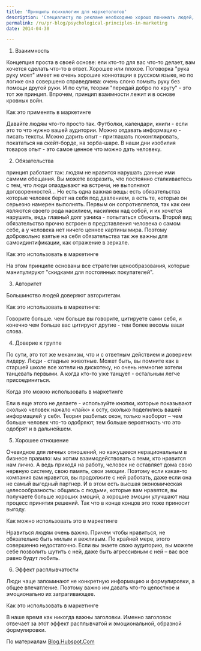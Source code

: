 ```yaml
---
title: 'Принципы психологии для маркетологов'
description: 'Специалисту по рекламе необходимо хорошо понимать людей, причем понимать о них порой больше чем они сами понимают о себе. 1) Взаиимность'
permalink: /ru/pr-blog/psychological-principles-in-marketing
date: 2014-04-30

---
```


1) Взаиимность

Концепция проста в своей основе: ели кто-то для вас что-то делает, вам хочется сделать что-то в ответ. Хорошее или плохое. Поговорка "рука руку моет" имеет не очень хорошие коннотации в русском языке, но по логике она совершено справедлива: очень слоно помыть руку без помощи другой руки. И по сути, теории "передай добро по кругу" - это тот же принцип. Впрочем, принцип взаимности лежит и в основе кровных войн.

Как это применять в маркетинге

Давайте людям что-то просто так. Футболки, календари, книги - если это то что нужно вашей аудитории. Можно отдавать информацию - писать тексты. Можно дарить опыт - приглашать пожонглировать, покататься на скейт-борде, на зорба-шаре. В наши дни изобилия товаров опыт - это самое ценное что можно дать человеку.

2) Обязательства

принцип работает так: людям не нравится нарушать данные ими самими обещания. Вы можете возразить, что постоянно сталкиваетесь с тем, что люди опаздывают на встречи, не выполняют договоренностей... Но есть одна важная вещь: есть обязательства которые человек берет на себя под давлением, а есть те, которые он серьезно намерен выполнять. Первым он сопротивляется, так как они являются своего рода насилием, насилием над собой, и их хочется нарушить, ведь главный долг узника - попытаться сбежать. Второй вид обязательство прочно встроен в представления человека о самом себе, а у человека нет ничего ценнее картины мира. Поэтому добровольно взятые на себя обязательства так же важны для самоидинтификации, как отражение в зеркале.

Как это использовать в маркетинге

На этом принципе основаны все стратегии ценообразования, которые манипулируют "скидками для постоянных покупателей".

3) Авторитет

Большинство людей доверяют авторитетам.

Как это использовать в маркетинге:

Говорите больше. чем больше вы говорите, цитируете сами себя, и конечно чем больше вас цитируют другие - тем более весомы ваши слова.

4) Доверие к группе

По сути, это тот же механизм, что и с ответным действием и доверием лидеру. Люди - стадные животные. Может быть, вы помните как в старшей школе все хотели на дискотеку, но очень немногие хотели танцевать первыми. А когда кто-то уже танцует - остальным легче присоединиться.

Когда это можно использовать в маркетинге

Ели в еще этого не делаете -  используйте кнопки, которые показывают сколько человек нажало «лайк» к осту, сколько поделились вашей информацией у себя. Теория разбитых окон, только наоборот – чем больше человек что-то одобряют, тем больше вероятность что это одобрят и в дальнейшем.

5) Хорошее отношение

Очевидное для личных отношений, но кажущееся нерациональным в бизнесе правило: мы хотим взаимодействовать с теми, кто нравится нам лично.  А ведь приходя на работу, человек не оставляет дома свою нервную систему, свою память, свои эмоции. Поэтому если какая-то компания вам нравится, вы продолжите с ней работать, даже если она не самый выгодный партнер. И в этом есть высшая экономическая целесообразность: общаясь с людьми, которые вам нравятся, вы получаете больше хороших эмоций, а хорошие эмоции улучшают наш процесс принятия решений. Так что в конце концов это тоже приносит выгоду.

Как можно использовать это в маркетинге

Нравиться людям очень важно. Причем чтобы нравиться, не обязательно быть милым и вежливым. По крайней мере, этого совершенно недостаточно. Если вы знаете свою аудиторию, вы можете себе позволить шутить с ней, даже быть агрессивным с ней – вас все равно будут любить.

6) Эффект расплывчатости

Люди чаще запоминают не конкретную информацию и формулировки, а общее впечатление. Поэтому важно им давать что-то целостное и эмоционально их затрагивающее.

Как это использовать в маркетинге

В наше время как никогда важны заголовки. Именно заголовок отвечает за этот эффект расплывчатой и эмоциональной, образной формулировки.

По материалам <a href="http://blog.hubspot.com/marketing/psychology-marketers-revealing-principles-human-behavior">Blog.Hubspot.Com</a>

